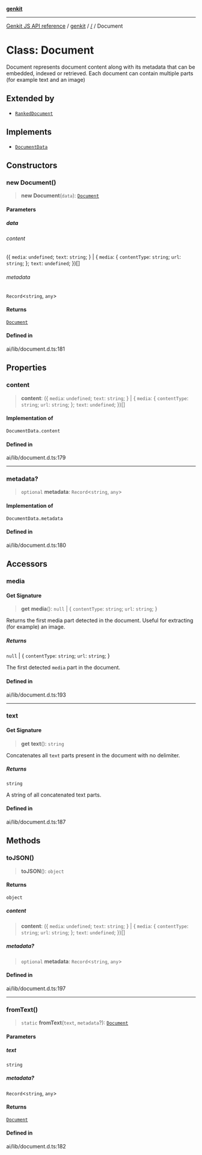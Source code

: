 [**genkit**](../README.md)

***

[Genkit JS API reference](../../README.md) / [genkit](../README.md) / [/](../README.md) / Document

# Class: Document

Document represents document content along with its metadata that can be embedded, indexed or
retrieved. Each document can contain multiple parts (for example text and an image)

## Extended by

- [`RankedDocument`](RankedDocument.md)

## Implements

- [`DocumentData`](../type-aliases/DocumentData.md)

## Constructors

### new Document()

> **new Document**(`data`): [`Document`](Document.md)

#### Parameters

##### data

###### content

(\{ `media`: `undefined`; `text`: `string`; \} \| \{ `media`: \{ `contentType`: `string`; `url`: `string`; \}; `text`: `undefined`; \})[]

###### metadata

`Record`\<`string`, `any`\>

#### Returns

[`Document`](Document.md)

#### Defined in

ai/lib/document.d.ts:181

## Properties

### content

> **content**: (\{ `media`: `undefined`; `text`: `string`; \} \| \{ `media`: \{ `contentType`: `string`; `url`: `string`; \}; `text`: `undefined`; \})[]

#### Implementation of

`DocumentData.content`

#### Defined in

ai/lib/document.d.ts:179

***

### metadata?

> `optional` **metadata**: `Record`\<`string`, `any`\>

#### Implementation of

`DocumentData.metadata`

#### Defined in

ai/lib/document.d.ts:180

## Accessors

### media

#### Get Signature

> **get** **media**(): `null` \| \{ `contentType`: `string`; `url`: `string`; \}

Returns the first media part detected in the document. Useful for extracting
(for example) an image.

##### Returns

`null` \| \{ `contentType`: `string`; `url`: `string`; \}

The first detected `media` part in the document.

#### Defined in

ai/lib/document.d.ts:193

***

### text

#### Get Signature

> **get** **text**(): `string`

Concatenates all `text` parts present in the document with no delimiter.

##### Returns

`string`

A string of all concatenated text parts.

#### Defined in

ai/lib/document.d.ts:187

## Methods

### toJSON()

> **toJSON**(): `object`

#### Returns

`object`

##### content

> **content**: (\{ `media`: `undefined`; `text`: `string`; \} \| \{ `media`: \{ `contentType`: `string`; `url`: `string`; \}; `text`: `undefined`; \})[]

##### metadata?

> `optional` **metadata**: `Record`\<`string`, `any`\>

#### Defined in

ai/lib/document.d.ts:197

***

### fromText()

> `static` **fromText**(`text`, `metadata`?): [`Document`](Document.md)

#### Parameters

##### text

`string`

##### metadata?

`Record`\<`string`, `any`\>

#### Returns

[`Document`](Document.md)

#### Defined in

ai/lib/document.d.ts:182
